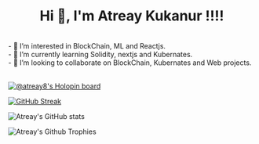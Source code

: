 <h1 align="center">Hi 👋, I'm Atreay Kukanur !!!!</h1><br>
- 👀 I’m interested in BlockChain, ML and Reactjs.<br>
- 🌱 I’m currently learning Solidity, nextjs and Kubernates.<br>
- 💞️ I’m looking to collaborate on BlockChain, Kubernates and Web projects.<br> 
<br>
<!-- 📫 How to reach me ... -->

[![@atreay8's Holopin board](https://holopin.me/atreay8)](https://holopin.io/@atreay8)

[![GitHub Streak](http://github-readme-streak-stats.herokuapp.com?user=ATREAY&theme=dark)](https://git.io/streak-stats)

![Atreay's GitHub stats](https://github-readme-stats.vercel.app/api?username=ATREAY&theme=dark&show_icons=true)

![Atreay's Github Trophies](https://github-profile-trophy.vercel.app/?username=ATREAY&theme=gruvbox)

<!---
ATREAY/ATREAY is a ✨ special ✨ repository because its `README.md` (this file) appears on your GitHub profile.
You can click the Preview link to take a look at your changes.
--->
